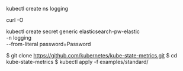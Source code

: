

kubectl create ns logging

curl -O 


kubectl create secret generic elasticsearch-pw-elastic \
    -n logging \
    --from-literal password=Password



$ git clone https://github.com/kubernetes/kube-state-metrics.git
$ cd kube-state-metrics
$ kubectl apply -f examples/standard/
